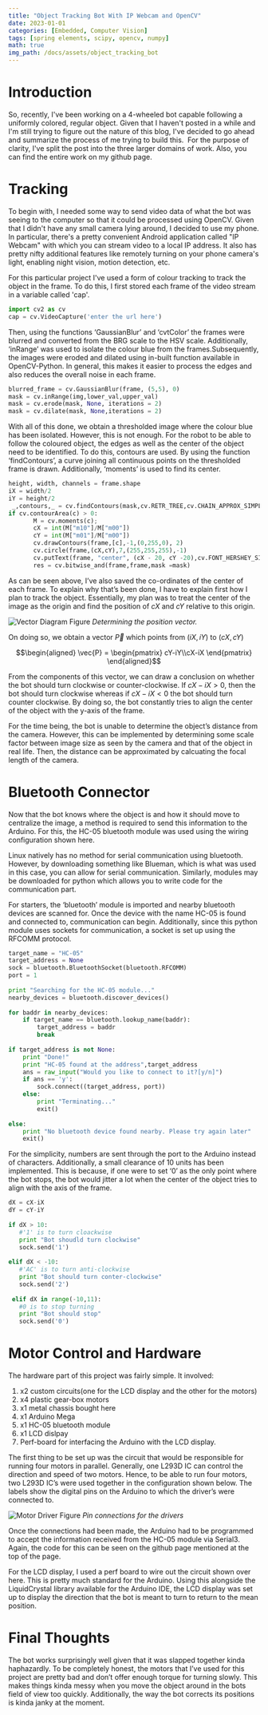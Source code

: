 ```yaml
---
title: "Object Tracking Bot With IP Webcam and OpenCV"
date: 2023-01-01
categories: [Embedded, Computer Vision]
tags: [spring elements, scipy, opencv, numpy]
math: true
img_path: /docs/assets/object_tracking_bot
---
```

# Introduction
So, recently, I've been working on a 4-wheeled bot capable following a uniformly colored, regular object. Given that I haven't posted in a while and I'm still trying to figure out the nature of this blog, I've decided to go ahead and summarize the process of me trying to build this.  For the purpose of clarity, I've split the post into the three larger domains of work. Also, you can find the entire work on my github page.

# Tracking
To begin with, I needed some way to send video data of what the bot was seeing to the computer so that it could be processed using OpenCV. Given that I didn't have any small camera lying around, I decided to use my phone. In particular, there's a pretty convenient Android application called "IP Webcam" with which you can stream video to a local IP address. It also has pretty nifty additional features like remotely turning on your phone camera's light, enabling night vision, motion detection, etc.

For this particular project I've used a form of colour tracking to track the object in the frame. To do this, I first stored each frame of the video stream in a variable called 'cap'.

```python
import cv2 as cv 
cap = cv.VideoCapture('enter the url here')
```

Then, using the functions ‘GaussianBlur’ and ‘cvtColor’ the frames were blurred and converted from the BRG scale to the HSV scale. Additionally, ‘inRange’ was used to isolate the colour blue from the frames.Subsequently, the images were eroded and dilated using in-built function available in OpenCV-Python.  In general, this makes it easier to process the edges and also reduces the overall noise in each frame.

```python
blurred_frame = cv.GaussianBlur(frame, (5,5), 0)
mask = cv.inRange(img,lower_val,upper_val)
mask = cv.erode(mask, None, iterations = 2)
mask = cv.dilate(mask, None,iterations = 2)
```

With all of this done, we obtain a thresholded image where the colour blue has been isolated. However, this is not enough. For the robot to be able to follow the coloured object, the edges as well as the center of the object need to be identified. To do this, contours are used. By using the function ‘findContours’, a curve joining all continuous points on the thresholded frame is drawn. Additionally, ‘moments’ is used to find its center.

```python
height, width, channels = frame.shape
iX = width/2
iY = height/2
 _,contours,_ = cv.findContours(mask,cv.RETR_TREE,cv.CHAIN_APPROX_SIMPLE)
if cv.contourArea(c) > 0:
       M = cv.moments(c);
       cX = int(M["m10"]/M["m00"])
       cY = int(M["m01"]/M["m00"])
       cv.drawContours(frame,[c],-1,(0,255,0), 2)
       cv.circle(frame,(cX,cY),7,(255,255,255),-1)
       cv.putText(frame, "center", (cX - 20, cY -20),cv.FONT_HERSHEY_SIMPLEX, 0.5, (255, 255, 255), 2)
       res = cv.bitwise_and(frame,frame,mask =mask)
```

As can be seen above, I’ve also saved the co-ordinates of the center of each frame. To explain why that’s been done, I have to explain first how I plan to track the object. Essentially, my plan was to treat the center of the image as the origin and find the position of $cX$ and $cY$ relative to this origin.

![Vector Diagram Figure](vector_diagram.png)
_Determining the position vector._

On doing so, we obtain a vector $\vec{P}$ which points from $(iX, iY)$ to $(cX,cY)$

$$\begin{aligned}
\vec{P} = \begin{pmatrix} cY-iY\\cX-iX \end{pmatrix}
\end{aligned}$$


From the components of this vector, we can draw a conclusion on whether the bot should turn clockwise or counter-clockwise. If $cX-iX > 0$, then the bot should turn clockwise whereas if $cX-iX < 0$ the bot should turn counter clockwise. By doing so, the bot constantly tries to align the center of the object with the y-axis of the frame.

For the time being, the bot is unable to determine the object’s distance from the camera. However, this can be implemented by determining some scale factor between image size as seen by the camera and that of the object in real life. Then, the distance can be approximated by calcuating the focal length of the camera.

# Bluetooth Connector
Now that the bot knows where the object is and how it should move to centralize the image, a method is required to send this information to the Arduino. For this, the HC-05 bluetooth module was used using the wiring configuration shown here.

Linux natively has no method for serial communication using bluetooth. However, by downloading something like Blueman, which is what was used in this case, you can allow for serial communication. Similarly, modules may be downloaded for python which allows you to write code for the communication part.

For starters, the ‘bluetooth’ module is imported and nearby bluetooth devices are scanned for. Once the device with the name HC-05 is found and connected to, communication can begin. Additionally, since this python module uses sockets for communication, a socket is set up using the RFCOMM protocol.
```python
target_name = "HC-05"
target_address = None
sock = bluetooth.BluetoothSocket(bluetooth.RFCOMM)
port = 1
 
print "Searching for the HC-05 module..."
nearby_devices = bluetooth.discover_devices()
 
for baddr in nearby_devices:
    if target_name == bluetooth.lookup_name(baddr):
        target_address = baddr
        break
 
if target_address is not None:
    print "Done!"
    print "HC-05 found at the address",target_address
    ans = raw_input("Would you like to connect to it?[y/n]")
    if ans == 'y':
        sock.connect((target_address, port))
    else:
        print "Terminating..."
        exit()
 
else:
    print "No bluetooth device found nearby. Please try again later"
    exit()
```

For the simplicity, numbers are sent through the port to the Arduino instead of characters. Additionally, a small clearance of 10 units has been implemented. This is because, if one were to set ‘0’ as the only point where the bot stops, the bot would jitter a lot when the center of the object tries to align with the axis of the frame.

```python
dX = cX-iX
dY = cY-iY
 
if dX > 10:
   #'1' is to turn cloackwise
   print "Bot shoudld turn clockwise"
   sock.send('1')
 
elif dX < -10:
   #'AC' is to turn anti-clockwise
   print "Bot should turn conter-clockwise"
   sock.send('2')
 
 elif dX in range(-10,11):
   #0 is to stop turning
   print "Bot should stop"
   sock.send('0')
```

# Motor Control and Hardware

The hardware part of this project was fairly simple. It involved:

1. x2 custom circuits(one for the LCD display and the other for the motors)
2. x4 plastic gear-box motors
3. x1 metal chassis bought here
4. x1 Arduino Mega
5. x1 HC-05 bluetooth module
6. x1 LCD dislpay
7. Perf-board for interfacing the Arduino with the LCD display.

The first thing to be set up was the circuit that would be responsible for running four motors in parallel. Generally, one L293D IC can control the direction and speed of two motors. Hence, to be able to run four motors, two L293D IC’s were used together in the configuration shown below. The labels show the digital pins on the Arduino to which the driver’s were connected to.

![Motor Driver Figure](motor_driver.png)
_Pin connections for the drivers_

Once the connections had been made, the Arduino had to be programmed to accept the information received from the HC-05 module via Serial3. Again, the code for this can be seen on the github page mentioned at the top of the page.

For the LCD display, I used a perf board to wire out the circuit shown over here. This is pretty much standard for the Arduino. Using this alongside the LiquidCrystal library available for the Arduino IDE, the LCD display was set up to display the direction that the bot is meant to turn to return to the mean position.

# Final Thoughts

The bot works surprisingly well given that it was slapped together kinda haphazardly. To be completely honest, the motors that I’ve used for this project are pretty bad and don’t offer enough torque for turning slowly. This makes things kinda messy when you move the object around in the bots field of view too quickly. Additionally, the way the bot corrects its positions is kinda janky at the moment.